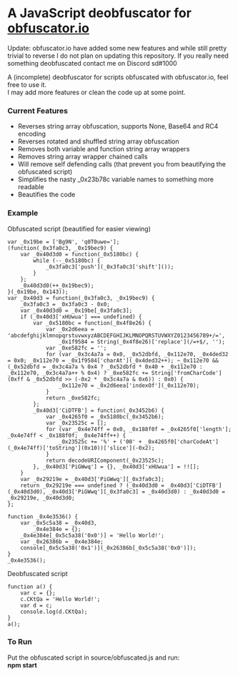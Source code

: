# A JavaScript deobfuscator for [obfuscator.io](https://obfuscator.io/)

Update: obfuscator.io have added some new features and while still pretty trivial to reverse I do not plan on updating this repository. If you really need something deobfuscated contact me on Discord sd#1000

A (incomplete) deobfuscator for scripts obfuscated with obfuscator.io, feel free to use it.<br/>
I may add more features or clean the code up at some point.

### Current Features
* Reverses string array obfuscation, supports None, Base64 and RC4 encoding
* Reverses rotated and shuffled string array obfuscation
* Removes both variable and function string array wrappers
* Removes string array wrapper chained calls
* Will remove self defending calls (that prevent you from beautifying the obfuscated script)
* Simplifies the nasty \_0x23b78c variable names to something more readable
* Beautifies the code


### Example
Obfuscated script (beautified for easier viewing)
```
var _0x19be = ['Bg9N', 'q0T0uwe='];
(function(_0x3fa0c3, _0x19bec9) {
    var _0x40d3d0 = function(_0x5180bc) {
        while (--_0x5180bc) {
            _0x3fa0c3['push'](_0x3fa0c3['shift']());
        }
    };
    _0x40d3d0(++_0x19bec9);
}(_0x19be, 0x143));
var _0x40d3 = function(_0x3fa0c3, _0x19bec9) {
    _0x3fa0c3 = _0x3fa0c3 - 0x0;
    var _0x40d3d0 = _0x19be[_0x3fa0c3];
    if (_0x40d3['xHUwua'] === undefined) {
        var _0x5180bc = function(_0x4f8e26) {
            var _0x2d6eea = 'abcdefghijklmnopqrstuvwxyzABCDEFGHIJKLMNOPQRSTUVWXYZ0123456789+/=',
                _0x1f9584 = String(_0x4f8e26)['replace'](/=+$/, '');
            var _0xe582fc = '';
            for (var _0x3c4a7a = 0x0, _0x52dbfd, _0x112e70, _0x4ded32 = 0x0; _0x112e70 = _0x1f9584['charAt'](_0x4ded32++); ~_0x112e70 && (_0x52dbfd = _0x3c4a7a % 0x4 ? _0x52dbfd * 0x40 + _0x112e70 : _0x112e70, _0x3c4a7a++ % 0x4) ? _0xe582fc += String['fromCharCode'](0xff & _0x52dbfd >> (-0x2 * _0x3c4a7a & 0x6)) : 0x0) {
                _0x112e70 = _0x2d6eea['indexOf'](_0x112e70);
            }
            return _0xe582fc;
        };
        _0x40d3['CiDTFB'] = function(_0x3452b6) {
            var _0x4265f0 = _0x5180bc(_0x3452b6);
            var _0x23525c = [];
            for (var _0x4e74ff = 0x0, _0x188f0f = _0x4265f0['length']; _0x4e74ff < _0x188f0f; _0x4e74ff++) {
                _0x23525c += '%' + ('00' + _0x4265f0['charCodeAt'](_0x4e74ff)['toString'](0x10))['slice'](-0x2);
            }
            return decodeURIComponent(_0x23525c);
        }, _0x40d3['PiGWwq'] = {}, _0x40d3['xHUwua'] = !![];
    }
    var _0x29219e = _0x40d3['PiGWwq'][_0x3fa0c3];
    return _0x29219e === undefined ? (_0x40d3d0 = _0x40d3['CiDTFB'](_0x40d3d0), _0x40d3['PiGWwq'][_0x3fa0c3] = _0x40d3d0) : _0x40d3d0 = _0x29219e, _0x40d3d0;
};

function _0x4e3536() {
    var _0x5c5a38 = _0x40d3,
        _0x4e384e = {};
    _0x4e384e[_0x5c5a38('0x0')] = 'Hello World!';
    var _0x26386b = _0x4e384e;
    console[_0x5c5a38('0x1')](_0x26386b[_0x5c5a38('0x0')]);
}
_0x4e3536();
```

Deobfuscated script
```
function a() {
    var c = {};
    c.CKtQa = 'Hello World!';
    var d = c;
    console.log(d.CKtQa);
}
a();
```

### To Run
Put the obfuscated script in source/obfuscated.js and run:<br/>
**npm start**
